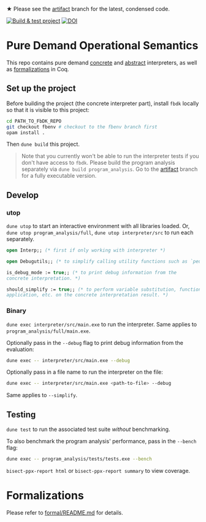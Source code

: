 ★ Please see the [artifact](https://github.com/JHU-PL-Lab/dde/tree/artifact)
branch for the latest, condensed code.

[![Build & test
project](https://github.com/JHU-PL-Lab/dde/actions/workflows/build.yml/badge.svg)](https://github.com/JHU-PL-Lab/dde/actions/workflows/build.yml) [![DOI](https://zenodo.org/badge/569066625.svg)](https://zenodo.org/doi/10.5281/zenodo.10794349)

# Pure Demand Operational Semantics

This repo contains pure demand [concrete](./interpreter) and
[abstract](./program_analysis) interpreters, as well as
[formalizations](./formal) in Coq.

## Set up the project

Before building the project (the concrete interpreter part), install `fbdk`
locally so that it is visible to this project:

```sh
cd PATH_TO_FbDK_REPO
git checkout fbenv # checkout to the fbenv branch first
opam install .
```

Then `dune build` this project.

> Note that you currently won't be able to run the interpreter tests if you
> don't have access to `fbdk`. Please build the program analysis separately
> via `dune build program_analysis`. Go to the
> [artifact](https://github.com/JHU-PL-Lab/dde/tree/artifact) branch for a fully
> executable version.

## Develop

### utop

`dune utop` to start an interactive environment with all libraries loaded.
Or, `dune utop program_analysis/full`, `dune utop interpreter/src` to run each separately.

```ocaml
open Interp;; (* first if only working with interpreter *)

open Debugutils;; (* to simplify calling utility functions such as `peu` *)

is_debug_mode := true;; (* to print debug information from the
concrete interpretation. *)

should_simplify := true;; (* to perform variable substitution, function
application, etc. on the concrete interpretation result. *)
```

### Binary

`dune exec interpreter/src/main.exe` to run the interpreter. Same applies
to `program_analysis/full/main.exe`.

Optionally pass in the `--debug` flag to print debug information from the
evaluation:

```sh
dune exec -- interpreter/src/main.exe --debug
```

Optionally pass in a file name to run the interpreter on the file:

```sh
dune exec -- interpreter/src/main.exe <path-to-file> --debug
```

Same applies to `--simplify`.

## Testing

`dune test` to run the associated test suite *without* benchmarking.

To also benchmark the program analysis' performance, pass in the `--bench` flag:

```sh
dune exec -- program_analysis/tests/tests.exe --bench
``` 

`bisect-ppx-report html` or `bisect-ppx-report summary` to view coverage.

# Formalizations

Please refer to [formal/README.md](./formal/README.md) for details.
